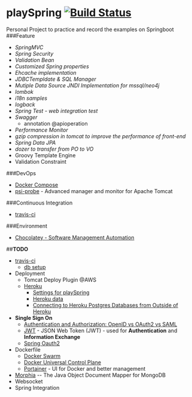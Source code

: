 # playSpring [![Build Status](https://travis-ci.org/Prussia/playSpring.svg?branch=master)](https://travis-ci.org/Prussia/playSpring)
Personal Project to practice and record the examples on Springboot
###Feature
- *SpringMVC*
- *Spring Security*  
- *Validation Bean* 
- *Customized Spring properties*
- *Ehcache implementation* 
- *JDBCTempldate & SQL Manager* 
- *Mutiple Data Source JNDI Implementation for mssql/neo4j*
- *lombok*
- *i18n samples*
- *logback*
- *Spring Test - web integration test*
- *Swagger* 
	* annotation @apioperation
- *Performance Monitor* 
- *gzip compression in tomcat to improve the performance of front-end*
- *Spring Data JPA*
- *dozer to transfer from PO to VO* 
- Groovy Template Engine
- Validation Constraint

###DevOps
- [Docker Compose](https://github.com/Prussia/playSpring/tree/master/container/playSpring)
- [psi-probe](https://github.com/psi-probe/psi-probe/releases) - Advanced manager and monitor for Apache Tomcat

###Continuous Integration
- [travis-ci](https://travis-ci.org/)

###Environment
- [Chocolatey - Software Management Automation](https://chocolatey.org/install)

##**TODO**
- [travis-ci](https://travis-ci.org/)
	- [db setup](https://docs.travis-ci.com/user/database-setup/)
- Deployment
	- Tomcat Deploy Plugin @AWS
	* [Heroku](https://docs.travis-ci.com/user/deployment/heroku/)
		- [Settings for playSpring](https://dashboard.heroku.com/apps/playspring)
		- [Heroku data](https://data.heroku.com/)
		- [Connecting to Heroku Postgres Databases from Outside of Heroku](https://devcenter.heroku.com/articles/connecting-to-heroku-postgres-databases-from-outside-of-heroku)
- **Single Sign On**
	- [Authentication and Authorization: OpenID vs OAuth2 vs SAML](https://spin.atomicobject.com/2016/05/30/openid-oauth-saml/)
	- [JWT](https://jwt.io/introduction/) - JSON Web Token (JWT) - used for **Authentication** and **Information Exchange**
	- [Spring Oauth2](https://projects.spring.io/spring-security-oauth/)
- Dockerfile
	* [Docker Swarm](https://www.docker.com/products/docker-swarm)
	* [Docker Universal Control Plane](https://docs.docker.com/datacenter/ucp/2.0/guides/)
	* [Portainer](http://portainer.io/) - UI for Docker and better management
- [Morphia](https://mongodb.github.io/morphia/) -- The Java Object Document Mapper for MongoDB 
- Websocket         
- Spring Integration
